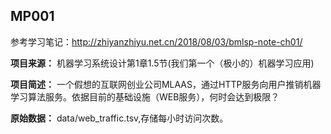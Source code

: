 ## MP001 

参考学习笔记：http://zhiyanzhiyu.net.cn/2018/08/03/bmlsp-note-ch01/

**项目来源：** 机器学习系统设计第1章1.5节(我们第一个（极小的）机器学习应用)

**项目简述：** 一个假想的互联网创业公司MLAAS，通过HTTP服务向用户推销机器学习算法服务。依据目前的基础设施（WEB服务），何时会达到极限？

**原始数据：** data/web_traffic.tsv,存储每小时访问次数。